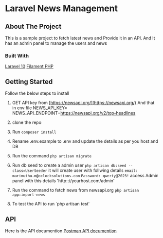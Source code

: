 <h1>Laravel News Management</h1>

<!-- ABOUT THE PROJECT -->
## About The Project
<p>This is a sample project to fetch latest news and Provide it in an API. And It has an admin panel to manage the users and news</p>

### Built With
[Laravel 10](https://laravel.com/docs/10.x)
[Filament PHP](https://filamentphp.com/docs)

## Getting Started
 
Follow the below steps to install

1. GET API key from [https://newsapi.org/](https://newsapi.org/) And that in env file
   NEWS_API_KEY=<api key>
   NEWS_API_ENDPOINT=https://newsapi.org/v2/top-headlines

2. clone the repo

3. Run `composer install`

4. Rename .env.example to .env and update the details as per you host and DB 

4. Run the command `php artisan migrate`

5. Run db seed to create a admin user `php artisan db:seed --class=UserSeeder` it will create user with follwing details
  `email: marimuthu.m@oclocksolutions.com` `Password: qwerty@2023!`
  access Admin panel with this details 'http:://yourhost.com/admin'

5. Run the command to fetch news from newsapi.org  `php artisan app:import-news`

6. To test the API to run `php artisan test'

## API 
 Here is the API documention 
  [Postman API documention](https://documenter.getpostman.com/view/27673576/2s9YRB3C9g)

  

